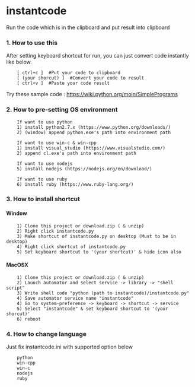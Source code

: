 # instantcode
Run the code which is in the clipboard and put result into clipboard


### 1. How to use this

After setting keyboard shortcut for run, 
you can just convert code instantly like below.

        [ ctrl+c ]  #Put your code to clipboard 
        [ (your shorcut) ]  #Convert your code to result
        [ ctrl+v ]  #Paste your code result  

Try these sample code : https://wiki.python.org/moin/SimplePrograms

### 2. How to pre-setting OS environment

        If want to use python
        1) install python2.7.x (https://www.python.org/downloads/)
        2) (window) append python.exe's path into environment path
        
        If want to use win-c & win-cpp
        1) install visual_studio (https://www.visualstudio.com/)
        2) append cl.exe's path into environment path
        
        If want to use nodejs
        5) install nodejs (https://nodejs.org/en/download/)
        
        If want to use ruby
        6) install ruby (https://www.ruby-lang.org/)

### 3. How to install shortcut

#### Window

        1) Clone this project or download.zip ( & unzip)
        2) Right click instantcode.py
        3) Make shortcut of instantcode.py on desktop (Must to be in desktop)
        4) Right click shortcut of instantcode.py
        5) Set keyboard shortcut to '(your shortcut)' & hide icon also
        
#### MacOSX

        1) Clone this project or download.zip ( & unzip)
        2) Launch automator and select service -> library -> "shell script"
        3) Write shell code "python (path to instantcode)/instantcode.py"
        4) Save automator service name "instantcode"
        4) Go to system-preference -> keyboard -> shortcut -> service
        5) Select "instantcode" & set keyboard shortcut to '(your shorcut)'
        6) reboot 

### 4. How to change language

Just fix instantcode.ini with supported option below

        python
        win-cpp
        win-c
        nodejs
        ruby
